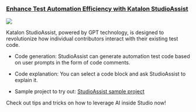### [Enhance Test Automation Efficiency with Katalon StudioAssist](https://katalon.com/resources-center/blog/optimize-test-code-with-katalon-studioassist)

[<img src="https://github.com/katalon-studio/katalon-studio/assets/87002543/3354bb69-3c72-4f99-a1eb-4a855b892a2b">](https://katalon.com/resources-center/blog/optimize-test-code-with-katalon-studioassist)

Katalon StudioAssist, powered by GPT technology, is designed to revolutionize how individual contributors interact with their existing test code. 

* Code generation: StudioAssist can generate automation test code based on user prompts in the form of code comments.

* Code explanation: You can select a code block and ask StudioAssist to explain it.

* Sample project to try out: [StudioAssist sample project](https://docs.katalon.com/katalon-studio/get-started/sample-projects/studioassist/sample-studioassist-project#ariaid-title1)

Check out tips and tricks on how to leverage AI inside Studio now!
